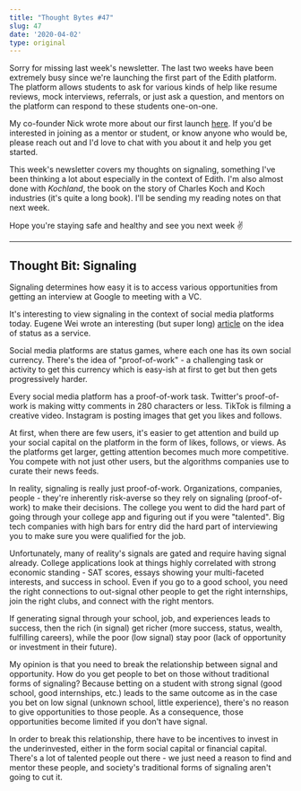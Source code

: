 ```yaml
---
title: "Thought Bytes #47"
slug: 47
date: '2020-04-02'
type: original
---
```

Sorry for missing last week's newsletter. The last two weeks have been extremely busy since we're launching the first part of the Edith platform. The platform allows students to ask for various kinds of help like resume reviews, mock interviews, referrals, or just ask a question, and mentors on the platform can respond to these students one-on-one.

My co-founder Nick wrote more about our first launch [here](https://edithlabs.com/introducing-edith/). If you'd be interested in joining as a mentor or student, or know anyone who would be, please reach out and I'd love to chat with you about it and help you get started.

This week's newsletter covers my thoughts on signaling, something I've been thinking a lot about especially in the context of Edith. I'm also almost done with *Kochland*, the book on the story of Charles Koch and Koch industries (it's quite a long book). I'll be sending my reading notes on that next week.

Hope you're staying safe and healthy and see you next week ✌️

---

## Thought Bit: Signaling

Signaling determines how easy it is to access various opportunities from getting an interview at Google to meeting with a VC.

It's interesting to view signaling in the context of social media platforms today. Eugene Wei wrote an interesting (but super long) [article](https://www.eugenewei.com/blog/2019/2/19/status-as-a-service) on the idea of status as a service.

Social media platforms are status games, where each one has its own social currency. There's the idea of "proof-of-work" - a challenging task or activity to get this currency which is easy-ish at first to get but then gets progressively harder.

Every social media platform has a proof-of-work task. Twitter's proof-of-work is making witty comments in 280 characters or less. TikTok is filming a creative video. Instagram is posting images that get you likes and follows.

At first, when there are few users, it's easier to get attention and build up your social capital on the platform in the form of likes, follows, or views. As the platforms get larger, getting attention becomes much more competitive. You compete with not just other users, but the algorithms companies use to curate their news feeds.

In reality, signaling is really just proof-of-work. Organizations, companies, people - they're inherently risk-averse so they rely on signaling (proof-of-work) to make their decisions. The college you went to did the hard part of going through your college app and figuring out if you were "talented". Big tech companies with high bars for entry did the hard part of interviewing you to make sure you were qualified for the job.

Unfortunately, many of reality's signals are gated and require having signal already. College applications look at things highly correlated with strong economic standing - SAT scores, essays showing your multi-faceted interests, and success in school. Even if you go to a good school, you need the right connections to out-signal other people to get the right internships, join the right clubs, and connect with the right mentors.

If generating signal through your school, job, and experiences leads to success, then the rich (in signal) get richer (more success, status, wealth, fulfilling careers), while the poor (low signal) stay poor (lack of opportunity or investment in their future).

My opinion is that you need to break the relationship between signal and opportunity. How do you get people to bet on those without traditional forms of signaling? Because betting on a student with strong signal (good school, good internships, etc.) leads to the same outcome as in the case you bet on low signal (unknown school, little experience), there's no reason to give opportunities to those people. As a consequence, those opportunities become limited if you don't have signal.

In order to break this relationship, there have to be incentives to invest in the underinvested, either in the form social capital or financial capital. There's a lot of talented people out there - we just need a reason to find and mentor these people, and society's traditional forms of signaling aren't going to cut it.

<!-- I've often thought about how much signaling interplays with the things we do, the careers we have access to, and the connections we can make. The school you went to determines how easily you can get an interview at some of the top tech companies. The internships you get in your first two years of college determine your chances of landing one of the top jobs out -->
<!--
Even college clubs can be competitive. Many clubs at Berkeley have an applications process, with admit rates equivalent to some of the most competitive colleges. In the early years of college, I was rejected several times from a software engineering club that worked on projects for social good.

But, how do you signal when you have no signal?

Two articles I read this week provided some interesting perspectives on signaling, and by extension, status.

* My brother sent me the first article: [Signaling as a Service](https://julian.digital/2020/03/28/signaling-as-a-service/).
* [The second article](https://www.eugenewei.com/blog/2019/2/19/status-as-a-service) focuses more on status and how social media platforms have made status into a currency.



as something that looks good on your resume. Or weigh a job offer from Google or a small startup but lean toward Google because if they switch jobs, having Google on your resume appears more valuable.





My brother sent me this interesting article by about signaling as a service. The main point of the article is about how many of the things people do, like buy nice shoes, read challenging books, or post photos of them on Instagram, are just various forms of signaling.

Even the process of sending out this newsletter is signaling. Why else are parents obsessed with what school you went to, what places you've worked at, or what companies you started with? A Google internship on your resume will at least get you an interview anywhere. A successful startup exit will get you a VC meeting for your next venture. -->